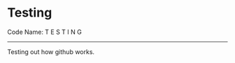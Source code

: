 # Testing

Code Name: T E S T I N G

___________________________________________________________________________________________________________________________________________

Testing out how github works.
